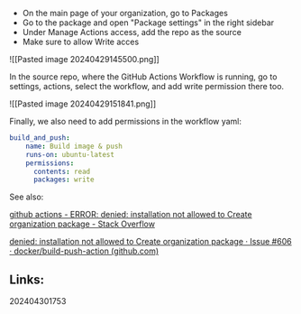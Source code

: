 - On the main page of your organization, go to Packages
- Go to the package and open "Package settings" in the right sidebar
- Under Manage Actions access, add the repo as the source
- Make sure to allow Write acces

![[Pasted image 20240429145500.png]]

In the source repo, where the GitHub Actions Workflow is running, go to settings, actions, select the workflow, and add write permission there too.

![[Pasted image 20240429151841.png]]

Finally, we also need to add permissions in the workflow yaml:

```yaml
build_and_push:
    name: Build image & push
    runs-on: ubuntu-latest
    permissions:
      contents: read
      packages: write
```

See also:

[github actions - ERROR: denied: installation not allowed to Create organization package - Stack Overflow](https://stackoverflow.com/questions/76607955/error-denied-installation-not-allowed-to-create-organization-package)

[denied: installation not allowed to Create organization package · Issue #606 · docker/build-push-action (github.com)](https://github.com/docker/build-push-action/issues/606)



## Links:



202404301753